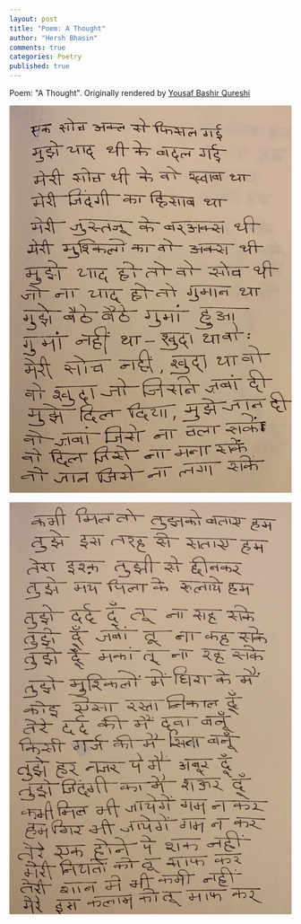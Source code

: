 ```yaml
---
layout: post
title: "Poem: A Thought"
author: "Hersh Bhasin"
comments: true
categories: Poetry
published: true
---
```

Poem: "A Thought". Originally rendered by [Yousaf Bashir Qureshi](https://www.youtube.com/watch?v=EqyNxgJzeh4)

![soch-1](../assets/soch-1.jpg)

![soch-1](../assets/soch-2.jpg)